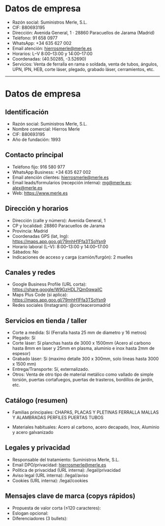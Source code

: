 # Datos de empresa
- Razón social: Suministros Merle, S.L.
- CIF: B80693195
- Dirección: Avenida General, 1 · 28860 Paracuellos de Jarama (Madrid)
- Teléfono: 91 658 0977
- WhatsApp: +34 635 627 002
- Email atención: hierrosmerle@merle.es
- Horarios: L–V 8:00–13:00 y 14:00–17:00
- Coordenadas: (40.50285, -3.52690)
- Servicios: Venta de ferralla en rama o soldada, venta de tubos, ángulos, UPN, IPN, HEB, corte láser, plegado, grabado láser, cerramientos, etc.

---

# Datos de empresa

## Identificación

* Razón social: Suministros Merle, S.L.
* Nombre comercial: Hierros Merle
* CIF: B80693195
* Año de fundación: 1993

## Contacto principal

* Teléfono fijo: 916 580 977
* WhatsApp Business: +34 635 627 002
* Email atención clientes: hierrosmerle@merle.es
* Email leads/formularios (recepción interna): mg@merle.es; alex@merle.es
* Web: https://www.merle.es

## Dirección y horarios

* Dirección (calle y número): Avenida General, 1
* CP y localidad: 28860 Paracuellos de Jarama 
* Provincia: Madrid
* Coordenadas GPS (lat, lng): https://maps.app.goo.gl/79mhH1Ffa3TSoYsn9
* Horario laboral (L–V): 8:00–13:00 y 14:00–17:00
* Sábados: No
* Indicaciones de acceso y carga (camión/furgón): 2 muelles

## Canales y redes

* Google Business Profile (URL corta): https://share.google/W9GzHDL7Qm0qwaiIC
* Maps Plus Code (si aplica): https://maps.app.goo.gl/79mhH1Ffa3TSoYsn9
* Redes sociales (Instagram): @corteaceromadrid

## Servicios en tienda / taller

* Corte a medida: Sí (Ferralla hasta 25 mm de diametro y 16 metros)
* Plegado: Sí
* Corte láser: Sí planchas hasta de 3000 x 1500mm (Acero al carbono hasta 8mm en laser y 25mm en plasma, aluminio e inox hasta 2mm de espesor)
* Grabado láser: Si (maximo detalle 300 x 300mm, solo lineas hasta 3000 x 1500 mm)
* Entrega/Transporte: Sí, externalizado.
* Otros: Venta de otro tipo de material metálico como vallado de simple torsión, puertas cortafuegos, puertas de trasteros, bordillos de jardín, etc.

## Catálogo (resumen)

* Familias principales: 
    CHAPAS, PLACAS Y PLETINAS
    FERRALLA
    MALLAS Y ALAMBRADAS
    PERFILES
    PUERTAS
    TUBOS

* Materiales habituales: Acero al carbono, acero decapado, Inox, Aluminio y acero galvanizado

## Legales y privacidad

* Responsable del tratamiento: Suministros Merle, S.L.
* Email DPO/privacidad: hierrosmerle@merle.es
* Política de privacidad (URL interna): /legal/privacidad
* Aviso legal (URL interna): /legal/aviso
* Cookies (URL interna): /legal/cookies


## Mensajes clave de marca (copys rápidos)

* Propuesta de valor corta (≤120 caracteres): 
* Eslogan opcional: 
* Diferenciadores (3 bullets): 

